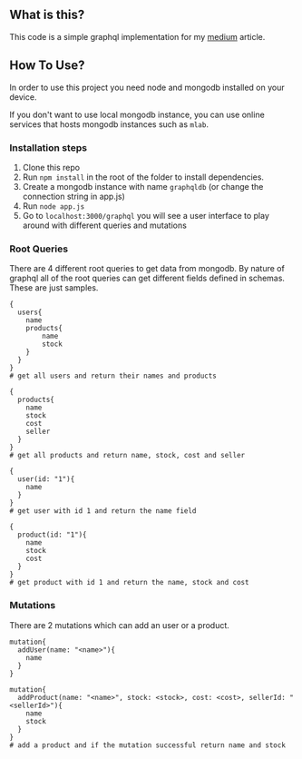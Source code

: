 
## What is this?

This code is a simple graphql implementation for my [medium](https://medium.com/hardwareandro/graphql-basics-with-express-and-mongodb-5a69a379db14) article.

## How To Use?

In order to use this project you need node and mongodb installed on your device.

If you don't want to use local mongodb instance, you can use online services that hosts mongodb instances such as `mlab`.

### Installation steps

1. Clone this repo
2. Run `npm install` in the root of the folder to install dependencies.
3. Create a mongodb instance with name `graphqldb` (or change the connection string in app.js) 
4. Run `node app.js` 
5. Go to `localhost:3000/graphql` you will see a user interface to play around with different queries and mutations 


### Root Queries

There are 4 different root queries to get data from mongodb. By nature of graphql all of the root queries can get different fields defined in schemas. These are just samples. 


```
{
  users{ 
    name
    products{
        name
        stock
    }
  }
}
# get all users and return their names and products
```
```
{
  products{ 
    name
    stock
    cost
    seller
  }
}
# get all products and return name, stock, cost and seller
```

```
{
  user(id: "1"){ 
    name
  }
}
# get user with id 1 and return the name field
```

```
{
  product(id: "1"){ 
    name
    stock
    cost
  }
}
# get product with id 1 and return the name, stock and cost
```

### Mutations

There are 2 mutations which can add an user or a product.

```
mutation{
  addUser(name: "<name>"){
    name
  }
}
```

```
mutation{
  addProduct(name: "<name>", stock: <stock>, cost: <cost>, sellerId: "<sellerId>"){
    name
    stock
  }
}
# add a product and if the mutation successful return name and stock
```
